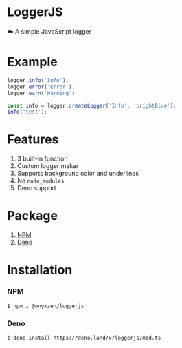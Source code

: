 # LoggerJS
☁️ A simple JavaScript logger

# Example
```js
logger.info('Info');
logger.error('Error');
logger.warn('Warning')

const info = logger.createLogger('Info', 'brightBlue');
info('test');
```

# Features
1. 3 built-in function
2. Custom logger maker
3. Supports background color and underlines
4. No `node_modules`
3. Deno support

# Package
1. [NPM](https://www.npmjs.com/package/@onyxzen/loggerjs 'LoggerJS')
2. [Deno](https://deno.land/x/loggerjs 'LoggerJS')

# Installation
### NPM
```sh
$ npm i @onyxzen/loggerjs
```

### Deno
```
$ deno install https://deno.land/x/loggerjs/mod.ts
```
